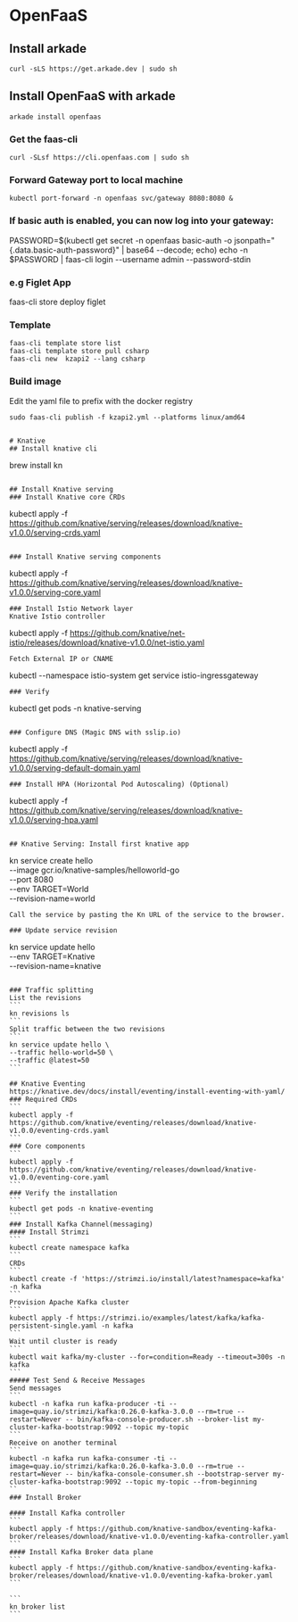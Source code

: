 # OpenFaaS
## Install arkade
```
curl -sLS https://get.arkade.dev | sudo sh
```

## Install OpenFaaS with arkade
```
arkade install openfaas
```
### Get the faas-cli
```
curl -SLsf https://cli.openfaas.com | sudo sh
```
### Forward Gateway port to local machine
```
kubectl port-forward -n openfaas svc/gateway 8080:8080 &
```
### If basic auth is enabled, you can now log into your gateway:
PASSWORD=$(kubectl get secret -n openfaas basic-auth -o jsonpath="{.data.basic-auth-password}" | base64 --decode; echo)
echo -n $PASSWORD | faas-cli login --username admin --password-stdin

### e.g Figlet App
faas-cli store deploy figlet

### Template
```
faas-cli template store list
faas-cli template store pull csharp
faas-cli new  kzapi2 --lang csharp
```
### Build image
Edit the yaml file to prefix with the docker registry
```
sudo faas-cli publish -f kzapi2.yml --platforms linux/amd64


# Knative
## Install knative cli
```
brew install kn
```

## Install Knative serving
### Install Knative core CRDs
```
kubectl apply -f https://github.com/knative/serving/releases/download/knative-v1.0.0/serving-crds.yaml
```

### Install Knative serving components
```
kubectl apply -f https://github.com/knative/serving/releases/download/knative-v1.0.0/serving-core.yaml
```
### Install Istio Network layer
Knative Istio controller
```
kubectl apply -f https://github.com/knative/net-istio/releases/download/knative-v1.0.0/net-istio.yaml
```
Fetch External IP or CNAME
```
kubectl --namespace istio-system get service istio-ingressgateway
```
### Verify
```
kubectl get pods -n knative-serving
```

### Configure DNS (Magic DNS with sslip.io)
```
kubectl apply -f https://github.com/knative/serving/releases/download/knative-v1.0.0/serving-default-domain.yaml
```
### Install HPA (Horizontal Pod Autoscaling) (Optional)
```
kubectl apply -f https://github.com/knative/serving/releases/download/knative-v1.0.0/serving-hpa.yaml
```

## Knative Serving: Install first knative app
```
kn service create hello \
--image gcr.io/knative-samples/helloworld-go \
--port 8080 \
--env TARGET=World \
--revision-name=world
```
Call the service by pasting the Kn URL of the service to the browser.

### Update service revision
```
kn service update hello \
--env TARGET=Knative \
--revision-name=knative
````

### Traffic splitting
List the revisions
```
kn revisions ls
```
Split traffic between the two revisions
```
kn service update hello \
--traffic hello-world=50 \
--traffic @latest=50
```

## Knative Eventing
https://knative.dev/docs/install/eventing/install-eventing-with-yaml/
### Required CRDs
```
kubectl apply -f https://github.com/knative/eventing/releases/download/knative-v1.0.0/eventing-crds.yaml
```
### Core components
```
kubectl apply -f https://github.com/knative/eventing/releases/download/knative-v1.0.0/eventing-core.yaml
```
### Verify the installation
```
kubectl get pods -n knative-eventing
```
### Install Kafka Channel(messaging)
#### Install Strimzi
```
kubectl create namespace kafka
```
CRDs
```
kubectl create -f 'https://strimzi.io/install/latest?namespace=kafka' -n kafka
```
Provision Apache Kafka cluster
```
kubectl apply -f https://strimzi.io/examples/latest/kafka/kafka-persistent-single.yaml -n kafka
```
Wait until cluster is ready
```
kubectl wait kafka/my-cluster --for=condition=Ready --timeout=300s -n kafka 
```
##### Test Send & Receive Messages
Send messages
```
kubectl -n kafka run kafka-producer -ti --image=quay.io/strimzi/kafka:0.26.0-kafka-3.0.0 --rm=true --restart=Never -- bin/kafka-console-producer.sh --broker-list my-cluster-kafka-bootstrap:9092 --topic my-topic
```
Receive on another terminal
```
kubectl -n kafka run kafka-consumer -ti --image=quay.io/strimzi/kafka:0.26.0-kafka-3.0.0 --rm=true --restart=Never -- bin/kafka-console-consumer.sh --bootstrap-server my-cluster-kafka-bootstrap:9092 --topic my-topic --from-beginning
``
### Install Broker

#### Install Kafka controller
```
kubectl apply -f https://github.com/knative-sandbox/eventing-kafka-broker/releases/download/knative-v1.0.0/eventing-kafka-controller.yaml
```
#### Install Kafka Broker data plane
```
kubectl apply -f https://github.com/knative-sandbox/eventing-kafka-broker/releases/download/knative-v1.0.0/eventing-kafka-broker.yaml
```

```
kn broker list
```

